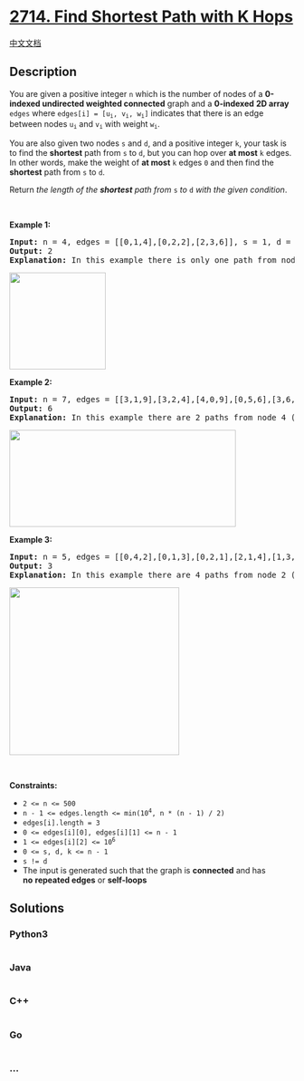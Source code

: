 # [2714. Find Shortest Path with K Hops](https://leetcode.com/problems/find-shortest-path-with-k-hops)

[中文文档](/solution/2700-2799/2714.Find%20Shortest%20Path%20with%20K%20Hops/README.md)

## Description

<p>You are given a positive integer <code>n</code> which is the number of nodes of a <strong>0-indexed undirected weighted connected</strong> graph and a <strong>0-indexed</strong> <strong>2D array</strong> <code>edges</code> where <code>edges[i] = [u<sub>i</sub>, v<sub>i</sub>, w<sub>i</sub>]</code> indicates that there is an edge between nodes <code>u<sub>i</sub></code> and <code>v<sub>i</sub></code> with weight <code>w<sub>i</sub></code>.</p>

<p>You are also given two&nbsp;nodes <code>s</code> and <code>d</code>, and a positive integer <code>k</code>, your task is to find the <strong>shortest</strong> path from <code>s</code> to <code>d</code>, but you can hop over <strong>at most</strong> <code>k</code> edges. In other words,&nbsp;make the weight of <strong>at most</strong> <code>k</code> edges <code>0</code> and then find the <strong>shortest</strong> path from <code>s</code> to <code>d</code>.</p>

<p>Return <em>the length of the <strong>shortest</strong> path from </em><code>s</code><em> to </em><code>d</code><em> with the given condition</em>.</p>

<p>&nbsp;</p>
<p><strong class="example">Example 1:</strong></p>

<pre>
<strong>Input:</strong> n = 4, edges = [[0,1,4],[0,2,2],[2,3,6]], s = 1, d = 3, k = 2
<strong>Output:</strong> 2
<strong>Explanation:</strong> In this example there is only one path from node 1 (the green node) to node 3 (the red node), which is (1-&gt;0-&gt;2-&gt;3) and the length of it is 4 + 2 + 6 = 12. Now we can make weight of two edges 0, we make weight of the blue edges 0, then we have 0 + 2 + 0 = 2. It can be shown that 2 is the minimum length of a path we can achieve with the given condition.
</pre>

<p><img alt="" src="https://fastly.jsdelivr.net/gh/doocs/leetcode@main/solution/2700-2799/2714.Find%20Shortest%20Path%20with%20K%20Hops/images/1.jpg" style="width: 170px; height: 171px;" /></p>

<p><strong class="example">Example 2:</strong></p>

<pre>
<strong>Input:</strong> n = 7, edges = [[3,1,9],[3,2,4],[4,0,9],[0,5,6],[3,6,2],[6,0,4],[1,2,4]], s = 4, d = 1, k = 2
<strong>Output:</strong> 6
<strong>Explanation:</strong> In this example there are 2 paths from node 4 (the green node) to node 1 (the red node), which are (4-&gt;0-&gt;6-&gt;3-&gt;2-&gt;1) and (4-&gt;0-&gt;6-&gt;3-&gt;1). The first one has the length 9 + 4 + 2 + 4 + 4 = 23, and the second one has the length 9 + 4 + 2 + 9 = 24. Now if we make weight of the blue edges 0, we get the shortest path with the length 0 + 4 + 2 + 0 = 6. It can be shown that 6 is the minimum length of a path we can achieve with the given condition.
</pre>

<p><img alt="" src="https://fastly.jsdelivr.net/gh/doocs/leetcode@main/solution/2700-2799/2714.Find%20Shortest%20Path%20with%20K%20Hops/images/2.jpg" style="width: 400px; height: 171px;" /></p>

<p><strong class="example">Example 3:</strong></p>

<pre>
<strong>Input:</strong> n = 5, edges = [[0,4,2],[0,1,3],[0,2,1],[2,1,4],[1,3,4],[3,4,7]], s = 2, d = 3, k = 1
<strong>Output:</strong> 3
<strong>Explanation:</strong> In this example there are 4 paths from node 2 (the green node) to node 3 (the red node), which are (2-&gt;1-&gt;3), (2-&gt;0-&gt;1-&gt;3), (2-&gt;1-&gt;0-&gt;4-&gt;3) and (2-&gt;0-&gt;4-&gt;3). The first two have the length 4 + 4 = 1 + 3 + 4 = 8, the third one has the length 4 + 3 + 2 + 7 = 16 and the last one has the length 1 + 2 + 7 = 10. Now if we make weight of the blue edge 0, we get the shortest path with the length 1 + 2 + 0 = 3. It can be shown that 3 is the minimum length of a path we can achieve with the given condition.
</pre>

<p><img alt="" src="https://fastly.jsdelivr.net/gh/doocs/leetcode@main/solution/2700-2799/2714.Find%20Shortest%20Path%20with%20K%20Hops/images/3.jpg" style="width: 300px; height: 296px;" /></p>

<p>&nbsp;</p>
<p><strong>Constraints:</strong></p>

<ul>
	<li><code>2 &lt;= n &lt;= 500</code></li>
	<li><code>n - 1 &lt;= edges.length &lt;= min(10<sup>4</sup>, n * (n - 1) / 2)</code></li>
	<li><code>edges[i].length = 3</code></li>
	<li><code>0 &lt;= edges[i][0], edges[i][1] &lt;= n - 1</code></li>
	<li><code>1 &lt;= edges[i][2] &lt;=&nbsp;10<sup>6</sup></code></li>
	<li><code>0 &lt;= s, d, k&nbsp;&lt;= n - 1</code></li>
	<li><code>s != d</code></li>
	<li>The input is generated such that the graph is <strong>connected</strong> and has <strong>no</strong>&nbsp;<strong>repeated edges</strong>&nbsp;or&nbsp;<strong>self-loops</strong></li>
</ul>

## Solutions

<!-- tabs:start -->

### **Python3**

```python

```

### **Java**

```java

```

### **C++**

```cpp

```

### **Go**

```go

```

### **...**

```

```

<!-- tabs:end -->

